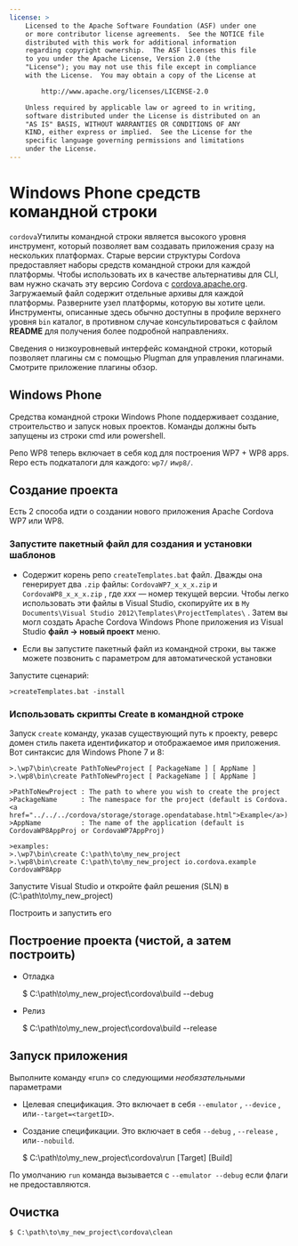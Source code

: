 ```yaml
---
license: >
    Licensed to the Apache Software Foundation (ASF) under one
    or more contributor license agreements.  See the NOTICE file
    distributed with this work for additional information
    regarding copyright ownership.  The ASF licenses this file
    to you under the Apache License, Version 2.0 (the
    "License"); you may not use this file except in compliance
    with the License.  You may obtain a copy of the License at

        http://www.apache.org/licenses/LICENSE-2.0

    Unless required by applicable law or agreed to in writing,
    software distributed under the License is distributed on an
    "AS IS" BASIS, WITHOUT WARRANTIES OR CONDITIONS OF ANY
    KIND, either express or implied.  See the License for the
    specific language governing permissions and limitations
    under the License.
---
```


# Windows Phone средств командной строки

`cordova`Утилиты командной строки является высокого уровня инструмент, который позволяет вам создавать приложения сразу на нескольких платформах. Старые версии структуры Cordova предоставляет наборы средств командной строки для каждой платформы. Чтобы использовать их в качестве альтернативы для CLI, вам нужно скачать эту версию Cordova с [cordova.apache.org][1]. Загружаемый файл содержит отдельные архивы для каждой платформы. Разверните узел платформы, которую вы хотите цели. Инструменты, описанные здесь обычно доступны в профиле верхнего уровня `bin` каталог, в противном случае консультироваться с файлом **README** для получения более подробной направлениях.

 [1]: http://cordova.apache.org

Сведения о низкоуровневый интерфейс командной строки, который позволяет плагины см с помощью Plugman для управления плагинами. Смотрите приложение плагины обзор.

## Windows Phone

Средства командной строки Windows Phone поддерживает создание, строительство и запуск новых проектов. Команды должны быть запущены из строки cmd или powershell.

Репо WP8 теперь включает в себя код для построения WP7 + WP8 apps. Repo есть подкаталоги для каждого: `wp7/` и`wp8/`.

## Создание проекта

Есть 2 способа идти о создании нового приложения Apache Cordova WP7 или WP8.

### Запустите пакетный файл для создания и установки шаблонов

*   Содержит корень репо `createTemplates.bat` файл. Дважды она генерирует два `.zip` файлы: `CordovaWP7_x_x_x.zip` и `CordovaWP8_x_x_x.zip` , где *ххх* — номер текущей версии. Чтобы легко использовать эти файлы в Visual Studio, скопируйте их в `My Documents\Visual Studio
2012\Templates\ProjectTemplates\` . Затем вы могл создать Apache Cordova Windows Phone приложения из Visual Studio **файл → новый проект** меню.

*   Если вы запустите пакетный файл из командной строки, вы также можете позвонить с параметром для автоматической установки

Запустите сценарий:

    >createTemplates.bat -install
    

### Использовать скрипты Create в командной строке

Запуск `create` команду, указав существующий путь к проекту, реверс домен стиль пакета идентификатор и отображаемое имя приложения. Вот синтаксис для Windows Phone 7 и 8:

    >.\wp7\bin\create PathToNewProject [ PackageName ] [ AppName ]
    >.\wp8\bin\create PathToNewProject [ PackageName ] [ AppName ]
    
    >PathToNewProject : The path to where you wish to create the project
    >PackageName      : The namespace for the project (default is Cordova.<a href="../../../cordova/storage/storage.opendatabase.html">Example</a>)
    >AppName          : The name of the application (default is CordovaWP8AppProj or CordovaWP7AppProj)
    
    >examples:
    >.\wp7\bin\create C:\path\to\my_new_project
    >.\wp8\bin\create C:\path\to\my_new_project io.cordova.example CordovaWP8App
    

Запустите Visual Studio и откройте файл решения (SLN) в (C:\path\to\my\_new\_project)

Построить и запустить его

## Построение проекта (чистой, а затем построить)

*   Отладка
    
    $ C:\path\to\my\_new\_project\cordova\build --debug

*   Релиз
    
    $ C:\path\to\my\_new\_project\cordova\build --release

## Запуск приложения

Выполните команду «run» со следующими *необязательными* параметрами

*   Целевая спецификация. Это включает в себя `--emulator` , `--device` , или`--target=<targetID>`.

*   Создание спецификации. Это включает в себя `--debug` , `--release` , или`--nobuild`.
    
    $ C:\path\to\my\_new\_project\cordova\run \[Target\] \[Build\]

По умолчанию `run` команда вызывается с `--emulator --debug` если флаги не предоставляются.

## Очистка

    $ C:\path\to\my_new_project\cordova\clean